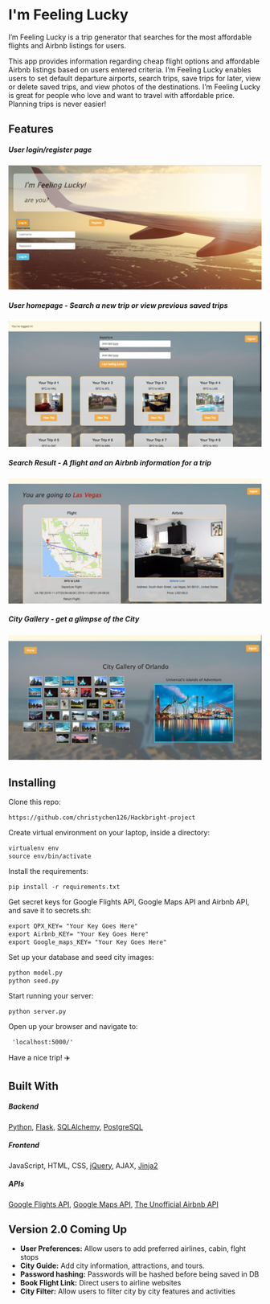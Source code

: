 # I'm Feeling Lucky 


I’m Feeling Lucky is a trip generator that searches for the most affordable flights and Airbnb listings for users.

This app provides information regarding cheap flight options and affordable Airbnb listings based on users entered criteria.  I’m Feeling Lucky enables users to set default departure airports, search trips, save trips for later, view or delete saved trips, and view photos of the destinations. I’m Feeling Lucky is great for people who love and want to travel with affordable price. Planning trips is never easier!


## Features


##### User login/register page

![Landing pages](https://github.com/christychen126/Hackbright-project/blob/master/static/images/RM-index.png)

##### User homepage - Search a new trip or view previous saved trips

![Homepage](https://github.com/christychen126/Hackbright-project/blob/master/static/images/RM-homepage.png)

##### Search Result - A flight and an Airbnb information for a trip

![Result page](https://github.com/christychen126/Hackbright-project/blob/master/static/images/RM-Result.png)


##### City Gallery - get a glimpse of the City

![View City](https://github.com/christychen126/Hackbright-project/blob/master/static/images/RM-cityview.png)


## Installing


Clone this repo:

```
https://github.com/christychen126/Hackbright-project
```

Create virtual environment on your laptop, inside a directory:

```
virtualenv env
source env/bin/activate
```

Install the requirements:

```
pip install -r requirements.txt
```

Get secret keys for Google Flights API, Google Maps API and Airbnb API, and save it to secrets.sh:

```
export QPX_KEY= "Your Key Goes Here"
export Airbnb_KEY= "Your Key Goes Here"
export Google_maps_KEY= "Your Key Goes Here"
```

Set up your database and seed city images:

```
python model.py
python seed.py
```

Start running your server:

```
python server.py
```

Open up your browser and navigate to:

```
 'localhost:5000/'
```

Have a nice trip!  :airplane:



## Built With                   


##### Backend

[Python](https://www.python.org/), [Flask](http://flask.pocoo.org/), [SQLAlchemy](http://www.sqlalchemy.org/), [PostgreSQL](https://www.postgresql.org/)

##### Frontend

JavaScript, HTML, CSS, [jQuery](https://jquery.com/), AJAX, [Jinja2](http://jinja.pocoo.org/docs/dev/)

##### APIs

[Google Flights API](https://developers.google.com/qpx-express/), [Google Maps API](https://developers.google.com/maps/), [The Unofficial Airbnb API](http://airbnbapi.org/)


## Version 2.0 Coming Up 

- **User Preferences:** Allow users to add preferred airlines, cabin, flght stops
- **City Guide:** Add city information, attractions, and tours.
- **Password hashing:** Passwords will be hashed before being saved in DB
- **Book Flight Link:** Direct users to airline websites
- **City Filter:** Allow users to filter city by city features and activities


